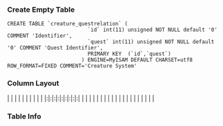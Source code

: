 ### Create Empty Table ###
```
CREATE TABLE `creature_questrelation` (                                          
                          `id` int(11) unsigned NOT NULL default '0' COMMENT 'Identifier',               
                          `quest` int(11) unsigned NOT NULL default '0' COMMENT 'Quest Identifier',      
                          PRIMARY KEY  (`id`,`quest`)                                                    
                        ) ENGINE=MyISAM DEFAULT CHARSET=utf8 ROW_FORMAT=FIXED COMMENT='Creature System'  
```

### Column Layout ###

| | | | | | | | | |
|:|:|:|:|:|:|:|:|:|
| | | | | | | | | |
| | | | | | | | | |


### Table Info ###